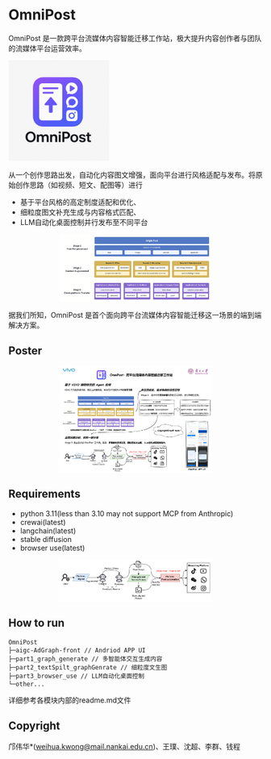 # OmniPost

OmniPost 是一款跨平台流媒体内容智能迁移工作站，极大提升内容创作者与团队的流媒体平台运营效率。

<!-- 使用 HTML 标签插入图片并控制大小 -->
<!-- 方法1：使用 width 和 height 属性 -->
<!-- <img src="src/readme/logo.png" width="300" height="200" alt="OmniPost 界面截图"> -->
<!-- 方法4：响应式图片，在不同屏幕尺寸下自适应 -->
<img src="src/readme/logo.jpg" width="200" height="200" alt="OmniPost 响应式展示">

从一个创作思路出发，自动化内容图文增强，面向平台进行风格适配与发布。将原始创作思路（如视频、短文、配图等）进行
- 基于平台风格的高定制度适配和优化、
- 细粒度图文补充生成与内容格式匹配、
- LLM自动化桌面控制并行发布至不同平台

<img src="src/readme/structure.png" style="max-width: 60%; display: block; margin: 0 auto;">

据我们所知，OmniPost 是首个面向跨平台流媒体内容智能迁移这一场景的端到端解决方案。


## Poster

<img src="src/readme/post.png" style="max-width: 60%; display: block; margin: 0 auto;">

## Requirements

- python 3.11(less than 3.10 may not support MCP from Anthropic)
- crewai(latest)
- langchain(latest)
- stable diffusion
- browser use(latest)

<img src="src/readme/tech_workflow.png" style="max-width: 60%; display: block; margin: 0 auto;">

## How to run

```structure
OmniPost
├─aigc-AdGraph-front // Andriod APP UI
├─part1_graph_generate // 多智能体交互生成内容
├─part2_textSpilt_graphGenrate // 细粒度文生图
├─part3_browser_use // LLM自动化桌面控制
└─other...
```
详细参考各模块内部的readme.md文件

## Copyright
邝伟华*(weihua.kwong@mail.nankai.edu.cn)、王璞、沈超、李群、钱程
